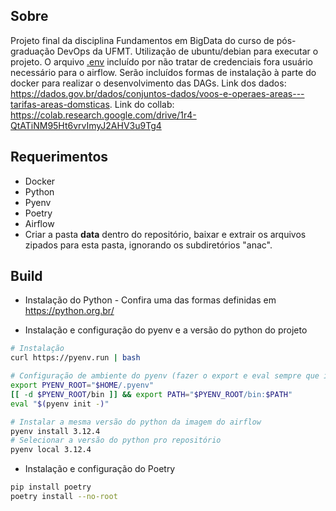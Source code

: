## Sobre

Projeto final da disciplina Fundamentos em BigData do curso
de pós-graduação DevOps da UFMT. Utilização de ubuntu/debian para executar o projeto. O arquivo [.env](./.env) incluído por não tratar de credenciais fora usuário necessário para o airflow. Serão incluídos formas de instalação à parte do docker para realizar o desenvolvimento das DAGs. Link dos dados: https://dados.gov.br/dados/conjuntos-dados/voos-e-operaes-areas---tarifas-areas-domsticas. Link do collab: https://colab.research.google.com/drive/1r4-QtATiNM95Ht6vrvImyJ2AHV3u9Tg4

## Requerimentos
- Docker
- Python
- Pyenv
- Poetry
- Airflow
- Criar a pasta **data** dentro do repositório, baixar e extrair os arquivos zipados para esta pasta, ignorando os subdiretórios "anac".

## Build

- Instalação do Python - Confira  uma das formas definidas em https://python.org.br/

- Instalação e configuração do pyenv e a versão do python do projeto
```sh
# Instalação
curl https://pyenv.run | bash
```

```sh
# Configuração de ambiente do pyenv (fazer o export e eval sempre que inicializar o terminal)
export PYENV_ROOT="$HOME/.pyenv"
[[ -d $PYENV_ROOT/bin ]] && export PATH="$PYENV_ROOT/bin:$PATH"
eval "$(pyenv init -)"
```
```sh
# Instalar a mesma versão do python da imagem do airflow
pyenv install 3.12.4
# Selecionar a versão do python pro repositório
pyenv local 3.12.4
```

- Instalação e configuração do Poetry
```sh
pip install poetry
poetry install --no-root
```